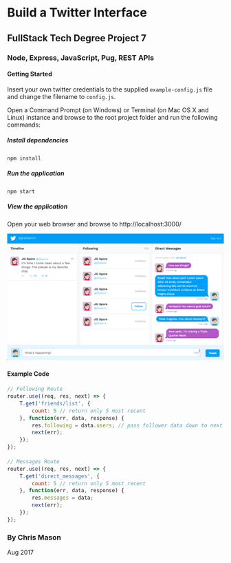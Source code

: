 # Build a Twitter Interface 
## FullStack Tech Degree Project 7

### Node, Express, JavaScript, Pug, REST APIs

#### Getting Started
Insert your own twitter credentials to the supplied `example-config.js` file and change the filename to `config.js`.

Open a Command Prompt (on Windows) or Terminal (on Mac OS X and Linux) instance and browse to the root project folder and run the following commands:

##### Install dependencies
`npm install`

##### Run the application
`npm start`

##### View the application
Open your web browser and browse to http://localhost:3000/

![](screenshot.png)

#### Example Code
```Javascript
// Following Route
router.use((req, res, next) => {
	T.get('friends/list', {
		count: 5 // return only 5 most recent
	}, function(err, data, response) {
		res.following = data.users; // pass follower data down to next method
		next(err);
	});
});

// Messages Route
router.use((req, res, next) => {
	T.get('direct_messages', {
		count: 5 // return only 5 most recent
	}, function(err, data, response) {
		res.messages = data;
		next(err);
	});
});
```

### By Chris Mason
Aug 2017
